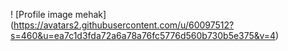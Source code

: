 ! [Profile image mehak] (https://avatars2.githubusercontent.com/u/60097512?s=460&u=ea7c1d3fda72a6a78a76fc5776d560b730b5e375&v=4)
